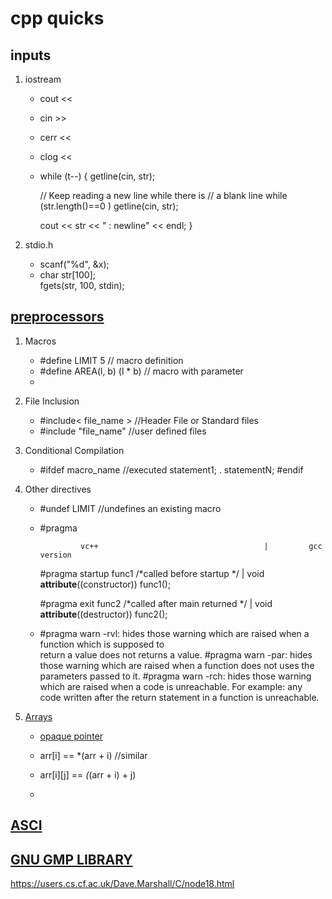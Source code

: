# cpp quicks
## inputs
1. iostream
     * cout <<
     * cin >>
     * cerr <<
     * clog <<
     * while (t--) 
       { 
        getline(cin, str); 
  
        // Keep reading a new line while there is 
        // a blank line 
        while (str.length()==0 ) 
            getline(cin, str); 
  
        cout << str << " : newline" << endl; 
       } 

2. stdio.h
    * scanf("%d", &x); 
    *  char str[100];  
        fgets(str, 100, stdin);   

## [preprocessors](https://www.geeksforgeeks.org/cc-preprocessors/)    
1. Macros
     * #define LIMIT 5                       // macro definition 
     * #define AREA(l, b) (l * b)            // macro with parameter 
     *
2. File Inclusion
     * #include< file_name > //Header File or Standard files
     * #include "file_name" //user defined files

3. Conditional Compilation
     * #ifdef macro_name    //executed
          statement1;
          .
          statementN;
       #endif

4. Other directives
    
    * #undef LIMIT         //undefines an existing macro  

    * #pragma 

                   vc++                                     |         gcc version
      #pragma startup func1 /*called before startup */      |         void __attribute__((constructor)) func1(); 
      
      #pragma exit func2    /*called after main returned */ |        void __attribute__((destructor)) func2(); 
    
    * #pragma warn -rvl: hides those warning which are raised when a function which is supposed to  
      return a value does not returns a value.
      #pragma warn -par:  hides those warning which are raised when a function does not uses the parameters passed to it.
      #pragma warn -rch:  hides those warning which are raised when a code is unreachable. For example: any code written after the return statement in a function is unreachable.


5. [Arrays](http://www.geeksforgeeks.org/arrays-in-c-language-set-1-introduction/)
    
    * [opaque pointer](https://www.geeksforgeeks.org/opaque-pointer/)
    
    * arr[i]     ==  *(arr + i)           //similar
    * arr[i][j]  ==  *(*(arr + i) + j)
    *
## [ASCI](https://ascii.cl/)    
## [GNU GMP LIBRARY](https://gmplib.org/)

https://users.cs.cf.ac.uk/Dave.Marshall/C/node18.html